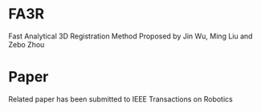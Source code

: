 # FA3R
Fast Analytical 3D Registration Method Proposed by Jin Wu, Ming Liu and Zebo Zhou

# Paper

Related paper has been submitted to IEEE Transactions on Robotics
